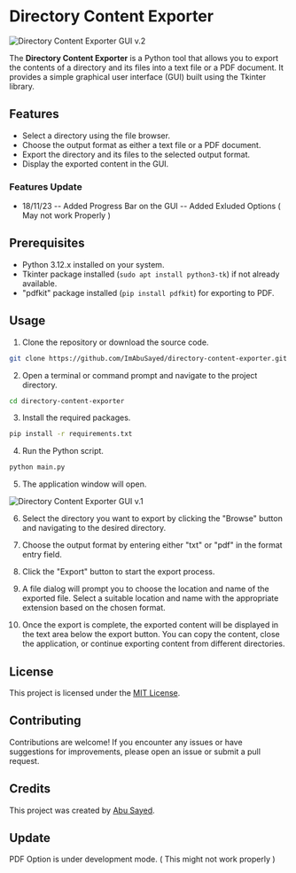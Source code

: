 # Directory Content Exporter

![Directory Content Exporter GUI v.2 ](https://files.taskade.com/attachments/69ee0024-a152-475c-833f-42bde16a9886/original/Screenshot%202023-11-18%20004057.png)

The **Directory Content Exporter** is a Python tool that allows you to export the contents of a directory and its files into a text file or a PDF document. It provides a simple graphical user interface (GUI) built using the Tkinter library.

## Features

- Select a directory using the file browser.
- Choose the output format as either a text file or a PDF document.
- Export the directory and its files to the selected output format.
- Display the exported content in the GUI.
  
### Features Update
- 18/11/23
  -- Added Progress Bar on the GUI
  -- Added Exluded Options ( May not work Properly )

## Prerequisites

- Python 3.12.x installed on your system.
- Tkinter package installed (`sudo apt install python3-tk`) if not already available.
- "pdfkit" package installed (`pip install pdfkit`) for exporting to PDF.

## Usage

1. Clone the repository or download the source code.

```bash
git clone https://github.com/ImAbuSayed/directory-content-exporter.git
```

2. Open a terminal or command prompt and navigate to the project directory.

```bash
cd directory-content-exporter
```

3. Install the required packages.

```bash
pip install -r requirements.txt
```

4. Run the Python script.

```bash
python main.py
```

5. The application window will open.

![Directory Content Exporter GUI v.1 ](https://files.taskade.com/attachments/2b7691f8-480c-4dce-ae98-78a4875657a6/original/Screenshot%202023-11-18%20004057.png)

6. Select the directory you want to export by clicking the "Browse" button and navigating to the desired directory.

7. Choose the output format by entering either "txt" or "pdf" in the format entry field.

8. Click the "Export" button to start the export process.

9. A file dialog will prompt you to choose the location and name of the exported file. Select a suitable location and name with the appropriate extension based on the chosen format.

10. Once the export is complete, the exported content will be displayed in the text area below the export button. You can copy the content, close the application, or continue exporting content from different directories.

## License

This project is licensed under the [MIT License](LICENSE).

## Contributing

Contributions are welcome! If you encounter any issues or have suggestions for improvements, please open an issue or submit a pull request.

## Credits

This project was created by [Abu Sayed](https://github.com/ImAbuSayed).

## Update

PDF Option is under development mode. ( This might not work properly )
